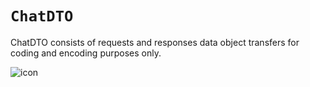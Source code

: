 # ``ChatDTO``
ChatDTO consists of requests and responses data object transfers for coding and encoding purposes only.

![icon](icon.png)
